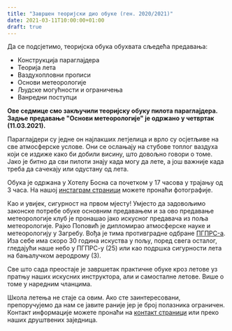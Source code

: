 ```yaml
---
title: "Завршен теоријски дио обуке (ген. 2020/2021)"
date: 2021-03-11T10:00:00+01:00
draft: true
---
```

Да се подсјетимо, теоријска обука обухвата сљедећа предавања:
* Конструкција параглајдера
* Теорија лета
* Ваздухопловни прописи
* Основи метеорологије
* Људске могућности и ограничења
* Ванредни поступци

**Ове седмице смо закључили теоријску обуку пилота параглајдера.
Задње предавање "Основи метеорологије" је одржано у четвртак (11.03.2021).**

Параглајдери су једне он најлакших летјелица и врло су осјетљиве на све атмосферске услове.
Они се ослањају на стубове топлог ваздуха који се издиже како би добили висину, што
довољно говори о томе. Јако је битно да сви пилоти знају када могу да лете, а још важније када треба
да сачекају или одустану од лета.

Обука је одржана у Хотелу Босна са почетком у 17 часова у трајању од 3 часа. На нашој
[инстаграм страници]("https://www.instagram.com/crosscountry.ba/")
можете пронаћи фотографије.

Као и увијек, сигурност на првом мјесту!
Умјесто да задовољимо законске потребе обуке основним предавањем
и за ово предавање метеорологије клуб је пронашао јако искусног предавача из поља метеорологије.
Рајко Поповић је дипломирао атмосферске науке и метеорологију у Загребу. Вођа је тима противградне
одбране
[ПГПРС-a]("https://pgprs-info.com/").
Иза себе има скоро 30 година искуства у пољу, поред свега
осталог, гледајући наше небо у ПГПРС-у (25) или као подршка сигурности лета на бањалучком аеродрому (3).

Све што сада преостаје је завршетак практичне обуке кроз летове уз пратњу наших искусних инструктора,
али и самосталне летове. Више о томе у наредним чланцима.

Школа летења не стаје са овим. Ако сте заинтересовани, препоручујемо да нам се јавите раније јер је
број полазника ограничен. Контакт информације можете пронаћи на
[контакт страници](/sr/contact)
или преко наших друштвених заједница.


